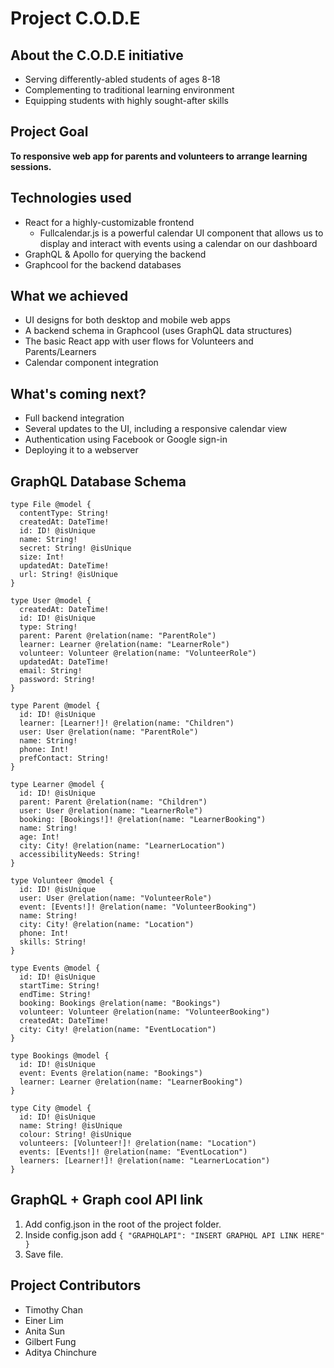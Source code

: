 # Project C.O.D.E

## About the C.O.D.E initiative

- Serving differently-abled students of ages 8-18
- Complementing to traditional learning environment
- Equipping students with highly sought-after skills

## Project Goal

**To responsive web app for parents and volunteers to arrange learning sessions.**

## Technologies used

- React for a highly-customizable frontend
  - Fullcalendar.js is a powerful calendar UI component that allows us to display and interact with events using a calendar on our dashboard
- GraphQL & Apollo for querying the backend
- Graphcool for the backend databases

## What we achieved

- UI designs for both desktop and mobile web apps
- A backend schema in Graphcool (uses GraphQL data structures)
- The basic React app with user flows for Volunteers and Parents/Learners
- Calendar component integration

## What's coming next?

- Full backend integration
- Several updates to the UI, including a responsive calendar view
- Authentication using Facebook or Google sign-in
- Deploying it to a webserver

## GraphQL Database Schema

```
type File @model {
  contentType: String!
  createdAt: DateTime!
  id: ID! @isUnique
  name: String!
  secret: String! @isUnique
  size: Int!
  updatedAt: DateTime!
  url: String! @isUnique
}

type User @model {
  createdAt: DateTime!
  id: ID! @isUnique
  type: String!
  parent: Parent @relation(name: "ParentRole")
  learner: Learner @relation(name: "LearnerRole")
  volunteer: Volunteer @relation(name: "VolunteerRole")
  updatedAt: DateTime!
  email: String!
  password: String!
}

type Parent @model {
  id: ID! @isUnique
  learner: [Learner!]! @relation(name: "Children")
  user: User @relation(name: "ParentRole")
  name: String!
  phone: Int!
  prefContact: String!
}

type Learner @model {
  id: ID! @isUnique
  parent: Parent @relation(name: "Children")
  user: User @relation(name: "LearnerRole")
  booking: [Bookings!]! @relation(name: "LearnerBooking")
  name: String!
  age: Int!
  city: City! @relation(name: "LearnerLocation")
  accessibilityNeeds: String!
}

type Volunteer @model {
  id: ID! @isUnique
  user: User @relation(name: "VolunteerRole")
  event: [Events!]! @relation(name: "VolunteerBooking")
  name: String!
  city: City! @relation(name: "Location")
  phone: Int!
  skills: String!
}

type Events @model {
  id: ID! @isUnique
  startTime: String!
  endTime: String!
  booking: Bookings @relation(name: "Bookings")
  volunteer: Volunteer @relation(name: "VolunteerBooking")
  createdAt: DateTime!
  city: City! @relation(name: "EventLocation")
}

type Bookings @model {
  id: ID! @isUnique
  event: Events @relation(name: "Bookings")
  learner: Learner @relation(name: "LearnerBooking")
}

type City @model {
  id: ID! @isUnique
  name: String! @isUnique
  colour: String! @isUnique
  volunteers: [Volunteer!]! @relation(name: "Location")
  events: [Events!]! @relation(name: "EventLocation")
  learners: [Learner!]! @relation(name: "LearnerLocation")
}
```

## GraphQL + Graph cool API link

1. Add config.json in the root of the project folder.
2. Inside config.json add `{ "GRAPHQLAPI": "INSERT GRAPHQL API LINK HERE" }`
3. Save file.

## Project Contributors

- Timothy Chan
- Einer Lim
- Anita Sun
- Gilbert Fung
- Aditya Chinchure
